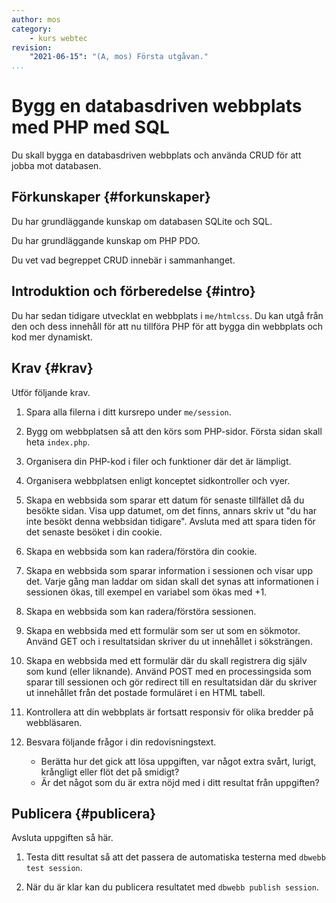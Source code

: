 ```yaml
---
author: mos
category:
    - kurs webtec
revision:
    "2021-06-15": "(A, mos) Första utgåvan."
...
```

Bygg en databasdriven webbplats med PHP med SQL
===================================

Du skall bygga en databasdriven webbplats och använda CRUD för att jobba mot databasen.

<!--more-->



Förkunskaper {#forkunskaper}
-----------------------

Du har grundläggande kunskap om databasen SQLite och SQL.

Du har grundläggande kunskap om PHP PDO.

Du vet vad begreppet CRUD innebär i sammanhanget.



<!--
Genomgång {#genom}
------------------------

Här är en video som "pratar" dig igenom uppgiftens upplägg och visar hur du kommer igång.

[YOUTUBE src="gKzwQTG9eCI" width=700 caption="Kurs mvc kmom03 tisdagsgenomgång, del 3/3 uppgiften (Zoom med Mikael)."]
-->



Introduktion och förberedelse {#intro}
-----------------------

Du har sedan tidigare utvecklat en webbplats i `me/htmlcss`. Du kan utgå från den och dess innehåll för att nu tillföra PHP för att bygga din webbplats och kod mer dynamiskt.



Krav {#krav}
-----------------------

Utför följande krav.

1. Spara alla filerna i ditt kursrepo under `me/session`.

1. Bygg om webbplatsen så att den körs som PHP-sidor. Första sidan skall heta `index.php`.

1. Organisera din PHP-kod i filer och funktioner där det är lämpligt.

1. Organisera webbplatsen enligt konceptet sidkontroller och vyer.

1. Skapa en webbsida som sparar ett datum för senaste tillfället då du besökte sidan. Visa upp datumet, om det finns, annars skriv ut "du har inte besökt denna webbsidan tidigare". Avsluta med att spara tiden för det senaste besöket i din cookie.

1. Skapa en webbsida som kan radera/förstöra din cookie.

1. Skapa en webbsida som sparar information i sessionen och visar upp det. Varje gång man laddar om sidan skall det synas att informationen i sessionen ökas, till exempel en variabel som ökas med +1.

1. Skapa en webbsida som kan radera/förstöra sessionen.

1. Skapa en webbsida med ett formulär som ser ut som en sökmotor. Använd GET och i resultatsidan skriver du ut innehållet i söksträngen.

1. Skapa en webbsida med ett formulär där du skall registrera dig själv som kund (eller liknande). Använd POST med en processingsida som sparar till sessionen och gör redirect till en resultatsidan där du skriver ut innehållet från det postade formuläret i en HTML tabell.

1. Kontrollera att din webbplats är fortsatt responsiv för olika bredder på webbläsaren.

1. Besvara följande frågor i din redovisningstext.

    * Berätta hur det gick att lösa uppgiften, var något extra svårt, lurigt, krångligt eller flöt det på smidigt?
    * Är det något som du är extra nöjd med i ditt resultat från uppgiften?

<!--
Överkurs drag & drop för att ladda upp en bild.
-->



Publicera {#publicera}
-----------------------

Avsluta uppgiften så här.

1. Testa ditt resultat så att det passera de automatiska testerna med `dbwebb test session`.

1. När du är klar kan du publicera resultatet med `dbwebb publish session`.
